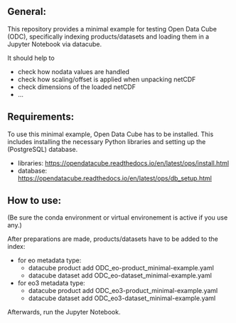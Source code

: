 ## General:

This repository provides a minimal example for testing Open Data Cube (ODC), specifically indexing products/datasets and loading them in a Jupyter Notebook via datacube.

It should help to
- check how nodata values are handled
- check how scaling/offset is applied when unpacking netCDF
- check dimensions of the loaded netCDF
- ...

## Requirements:

To use this minimal example, Open Data Cube has to be installed. This includes installing the necessary Python libraries and setting up the (PostgreSQL) database.

- libraries: https://opendatacube.readthedocs.io/en/latest/ops/install.html
- database: https://opendatacube.readthedocs.io/en/latest/ops/db_setup.html

## How to use:

(Be sure the conda environment or virtual environement is active if you use any.)

After preparations are made, products/datasets have to be added to the index:

- for eo metadata type:
   - datacube product add ODC_eo-product_minimal-example.yaml
   - datacube dataset add ODC_eo-dataset_minimal-example.yaml
- for eo3 metadata type:
   - datacube product add ODC_eo3-product_minimal-example.yaml
   - datacube dataset add ODC_eo3-dataset_minimal-example.yaml

Afterwards, run the Jupyter Notebook.
